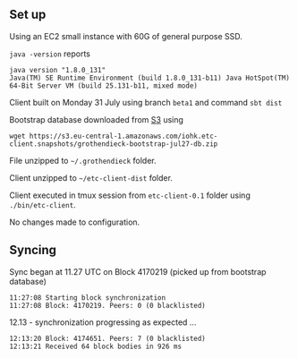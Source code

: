 ## Set up 

Using an EC2 small instance with 60G of general purpose SSD. 

`java -version` reports 

```
java version "1.8.0_131" 
Java(TM) SE Runtime Environment (build 1.8.0_131-b11) Java HotSpot(TM) 64-Bit Server VM (build 25.131-b11, mixed mode)
```
Client built on Monday 31 July using branch `beta1` and command `sbt dist`

Bootstrap database downloaded from [S3](https://github.com/input-output-hk/etc-client/wiki/Install-Client-on-Linux-Using-Bootstrap-Chain-Database) using 

`wget https://s3.eu-central-1.amazonaws.com/iohk.etc-client.snapshots/grothendieck-bootstrap-jul27-db.zip`

File unzipped to `~/.grothendieck` folder. 

Client unzipped to `~/etc-client-dist` folder.

Client executed in tmux session from `etc-client-0.1` folder using `./bin/etc-client`.

No changes made to configuration.

## Syncing 
Sync began at 11.27 UTC on Block 4170219 (picked up from bootstrap database)

```
11:27:08 Starting block synchronization
11:27:08 Block: 4170219. Peers: 0 (0 blacklisted)
```

12.13 - synchronization progressing as expected ...  
```
12:13:20 Block: 4174651. Peers: 7 (0 blacklisted)
12:13:21 Received 64 block bodies in 926 ms
```

